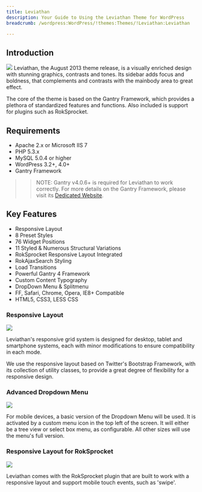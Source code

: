 ```yaml
---
title: Leviathan
description: Your Guide to Using the Leviathan Theme for WordPress
breadcrumb: /wordpress:WordPress/!themes:Themes/!Leviathan:Leviathan

---
```


Introduction
-----
![][leviathan]
Leviathan, the August 2013 theme release, is a visually enriched design with stunning graphics, contrasts and tones. Its sidebar adds focus and boldness, that complements and contrasts with the mainbody area to great effect.

The core of the theme is based on the Gantry Framework, which provides a plethora of standardized features and functions. Also included is support for plugins such as RokSprocket.

Requirements
-----
* Apache 2.x or Microsoft IIS 7
* PHP 5.3.x
* MySQL 5.0.4 or higher
* WordPress 3.2+, 4.0+
* Gantry Framework

>> NOTE: Gantry v4.0.6+ is required for Leviathan to work correctly. For more details on the Gantry Framework, please visit its [Dedicated Website][gantry].

Key Features
-----
* Responsive Layout
* 8 Preset Styles
* 76 Widget Positions
* 11 Styled & Numerous Structural Variations
* RokSprocket Responsive Layout Integrated
* RokAjaxSearch Styling
* Load Transitions
* Powerful Gantry 4 Framework
* Custom Content Typography
* DropDown Menu & Splitmenu
* FF, Safari, Chrome, Opera, IE8+ Compatible
* HTML5, CSS3, LESS CSS

### Responsive Layout

![][responsive]

Leviathan's responsive grid system is designed for desktop, tablet and smartphone systems, each with minor modifications to ensure compatibility in each mode.

We use the responsive layout based on Twitter's Bootstrap Framework, with its collection of utility classes, to provide a great degree of flexibility for a responsive design.

### Advanced Dropdown Menu

![][dropdown]

For mobile devices, a basic version of the Dropdown Menu will be used. It is activated by a custom menu icon in the top left of the screen. It will either be a tree view or select box menu, as configurable. All other sizes will use the menu's full version.

### Responsive Layout for RokSprocket

![][sprocket]

Leviathan comes with the RokSprocket plugin that are built to work with a responsive layout and support mobile touch events, such as 'swipe'.

[gantry]: http://gantry.org/
[gantry_install]: ../../start/gantry.md
[download]: http://www.rockettheme.com/wordpress-downloads/club/3516-Leviathan
[leviathan]: assets/leviathan2.jpeg
[responsive]: assets/responsive.jpg
[sprocket]: assets/roksprocket.jpg
[dropdown]: assets/dropdown.jpg